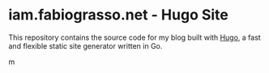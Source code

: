 # iam.fabiograsso.net - Hugo Site

This repository contains the source code for my blog built with [Hugo](https://gohugo.io/), a fast and flexible static site generator written in Go.

m
